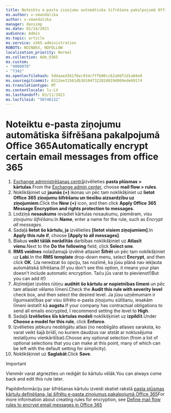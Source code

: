 ```yaml
---
title: Noteiktu e-pasta ziņojumu automātiska šifrēšana pakalpojumā Office 365
ms.author: v-smandalika
author: v-smandalika
manager: dansimp
ms.date: 02/24/2021
audience: Admin
ms.topic: article
ms.service: o365-administration
ROBOTS: NOINDEX, NOFOLLOW
localization_priority: Normal
ms.collection: Adm_O365
ms.custom:
- "9000078"
- "7342"
ms.openlocfilehash: 5ddaaed361f6ec934cfffb00cc62a9df2d1a04e8
ms.sourcegitcommit: 6312ee31561db36104f32282d019d069ede69174
ms.translationtype: MT
ms.contentlocale: lv-LV
ms.lasthandoff: 03/11/2021
ms.locfileid: "50746132"
---
```

# <a name="automatically-encrypt-certain-email-messages-from-office-365"></a><span data-ttu-id="c8be3-102">Noteiktu e-pasta ziņojumu automātiska šifrēšana pakalpojumā Office 365</span><span class="sxs-lookup"><span data-stu-id="c8be3-102">Automatically encrypt certain email messages from office 365</span></span>

1. <span data-ttu-id="c8be3-103">[Exchange administrēšanas centrā](https://outlook.office365.com/ecp/)izvēlieties **pasta plūsmas > kārtulas**.</span><span class="sxs-lookup"><span data-stu-id="c8be3-103">From the [Exchange admin center](https://outlook.office365.com/ecp/), choose **mail flow > rules**.</span></span> 
2. <span data-ttu-id="c8be3-104">Noklikšķiniet uz **jaunās (+)** ikonas un pēc tam noklikšķiniet uz **lietot Office 365 ziņojumu šifrēšanu un tiesību aizsardzību uz ziņojumiem**.</span><span class="sxs-lookup"><span data-stu-id="c8be3-104">Click the **New (+)** icon, and then click **Apply Office 365 Message Encryption and rights protection to messages**.</span></span>
3. <span data-ttu-id="c8be3-105">Lodziņā **nosaukums** ievadiet kārtulas nosaukumu, piemēram, *visu ziņojumu šifrēšanu*.</span><span class="sxs-lookup"><span data-stu-id="c8be3-105">In **Name**, enter a name for the rule, such as *Encrypt all messages*.</span></span>
4. <span data-ttu-id="c8be3-106">Sadaļā **lietot šo kārtulu, ja** izvēlieties **[lietot visiem ziņojumiem]**.</span><span class="sxs-lookup"><span data-stu-id="c8be3-106">In **Apply this rule if**, choose **[Apply to all messages]**.</span></span> 
5. <span data-ttu-id="c8be3-107">Blakus **veikt tālāk norādītās** darbības noklikšķiniet uz **Atlasīt vienu**.</span><span class="sxs-lookup"><span data-stu-id="c8be3-107">Next to the **Do the following** field, click **Select one**.</span></span> 
6. <span data-ttu-id="c8be3-108">**RMS veidnes** nolaižamajā izvēlnē atlasiet **Šifrēt** un pēc tam noklikšķiniet uz **Labi**.</span><span class="sxs-lookup"><span data-stu-id="c8be3-108">In the **RMS template** drop-down menu, select **Encrypt**, and then click **OK**.</span></span> <span data-ttu-id="c8be3-109">(Ja neredzat šo opciju, tas nozīmē, ka jūsu plānā nav iekļauta automātiskā šifrēšana.</span><span class="sxs-lookup"><span data-stu-id="c8be3-109">(If you don't see this option, it means your plan doesn't include automatic encryption.</span></span> <span data-ttu-id="c8be3-110">Taču jūs varat to pievienot!)</span><span class="sxs-lookup"><span data-stu-id="c8be3-110">But you can add it!)</span></span>
7. <span data-ttu-id="c8be3-111">Atzīmējiet izvēles rūtiņu **auditēt šo kārtulu ar nopietnības līmeni** un pēc tam atlasiet vēlamo līmeni.</span><span class="sxs-lookup"><span data-stu-id="c8be3-111">Check the **Audit this rule with severity level** check box, and then select the desired level.</span></span> <span data-ttu-id="c8be3-112">Ja jūsu uzņēmumam ir līgumsaistības par visu šifrēto e-pasta ziņojumu sūtīšanu, iesakām līmeni iestatīt kā **augstu**.</span><span class="sxs-lookup"><span data-stu-id="c8be3-112">If your company has contractual obligations to send all emails encrypted, I recommend setting the level to **High**.</span></span>
8. <span data-ttu-id="c8be3-113">Sadaļā **Izvēlieties šīs kārtulas modeli** noklikšķiniet uz **izpildīt**.</span><span class="sxs-lookup"><span data-stu-id="c8be3-113">Under **Choose a model for this rule**, click **Enforce**.</span></span> 
9. <span data-ttu-id="c8be3-114">Izvēlieties jebkuru neobligātu atlasi (no neobligāto atlases saraksta, ko varat veikt šajā brīdī, no kuriem daudzus var atstāt ar noklusējuma iestatījumu vienkāršībai).</span><span class="sxs-lookup"><span data-stu-id="c8be3-114">Choose any optional selection (from a list of optional selections that you can make at this point, many of which can be left with the default setting for simplicity).</span></span>
10. <span data-ttu-id="c8be3-115">Noklikšķiniet uz **Saglabāt**.</span><span class="sxs-lookup"><span data-stu-id="c8be3-115">Click **Save**.</span></span>

> [!IMPORTANT]
> <span data-ttu-id="c8be3-116">Vienmēr varat atgriezties un rediģēt šo kārtulu vēlāk.</span><span class="sxs-lookup"><span data-stu-id="c8be3-116">You can always come back and edit this rule later.</span></span>

<span data-ttu-id="c8be3-117">Papildinformāciju par šifrēšanas kārtulu izveidi skatiet rakstā [pasta plūsmas kārtulu definēšana, lai šifrētu e-pasta ziņojumus pakalpojumā Office 365](https://docs.microsoft.com/microsoft-365/compliance/define-mail-flow-rules-to-encrypt-email)</span><span class="sxs-lookup"><span data-stu-id="c8be3-117">For more information about creating rules for encryption, see [Define mail flow rules to encrypt email messages in Office 365](https://docs.microsoft.com/microsoft-365/compliance/define-mail-flow-rules-to-encrypt-email)</span></span>

